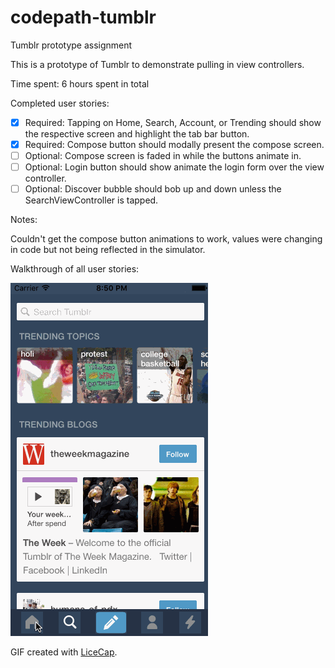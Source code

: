 # codepath-tumblr
Tumblr prototype assignment

This is a prototype of Tumblr to demonstrate pulling in view controllers.

Time spent: 6 hours spent in total

Completed user stories:

 * [x] Required: Tapping on Home, Search, Account, or Trending should show the respective screen and highlight the tab bar button.
 * [x] Required: Compose button should modally present the compose screen.
 * [ ] Optional: Compose screen is faded in while the buttons animate in.
 * [ ] Optional: Login button should show animate the login form over the view controller.
 * [ ] Optional: Discover bubble should bob up and down unless the SearchViewController is tapped.
 
Notes:

Couldn't get the compose button animations to work, values were changing in code but not being reflected in the simulator.

Walkthrough of all user stories:

![Video Walkthrough](demo.gif)

GIF created with [LiceCap](http://www.cockos.com/licecap/).

